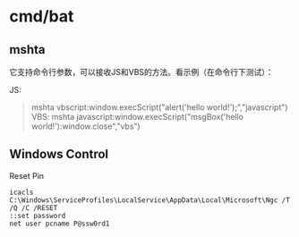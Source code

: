 # cmd/bat

## mshta

它支持命令行参数，可以接收JS和VBS的方法。看示例（在命令行下测试）：

JS:
> mshta vbscript:window.execScript("alert('hello world!');","javascript")
VBS:
> mshta javascript:window.execScript("msgBox('hello world!'):window.close","vbs")


## Windows Control


Reset Pin
```
icacls C:\Windows\ServiceProfiles\LocalService\AppData\Local\Microsoft\Ngc /T /Q /C /RESET
::set password
net user pcname P@ssw0rd1
```
